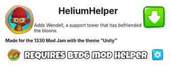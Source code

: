 <h1 align="center">
<a href="https://github.com/DarkTerraYT/HeliumHelper/releases/latest/download/HeliumHelper.dll">
    <img align="left" alt="Icon" height="90" src="Icon.png">
    <img align="right" alt="Download" height="75" src="https://raw.githubusercontent.com/gurrenm3/BTD-Mod-Helper/master/BloonsTD6%20Mod%20Helper/Resources/DownloadBtn.png">
</a>
HeliumHelper
</h1>

Adds Wendell, a support tower that has befriended the bloons.

<b>Made for the 1330 Mod Jam with the theme "Unity"</b>

[![Requires BTD6 Mod Helper](https://raw.githubusercontent.com/gurrenm3/BTD-Mod-Helper/master/banner.png)](https://github.com/gurrenm3/BTD-Mod-Helper#readme)
